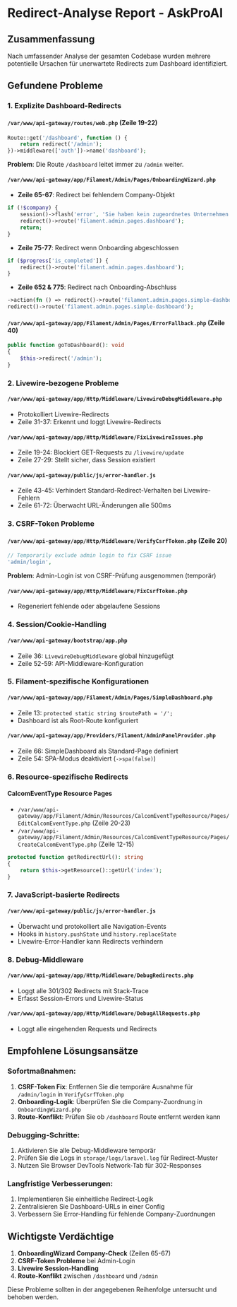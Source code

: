 # Redirect-Analyse Report - AskProAI

## Zusammenfassung
Nach umfassender Analyse der gesamten Codebase wurden mehrere potentielle Ursachen für unerwartete Redirects zum Dashboard identifiziert.

## Gefundene Probleme

### 1. **Explizite Dashboard-Redirects**

#### `/var/www/api-gateway/routes/web.php` (Zeile 19-22)
```php
Route::get('/dashboard', function () {
    return redirect('/admin');
})->middleware(['auth'])->name('dashboard');
```
**Problem**: Die Route `/dashboard` leitet immer zu `/admin` weiter.

#### `/var/www/api-gateway/app/Filament/Admin/Pages/OnboardingWizard.php`
- **Zeile 65-67**: Redirect bei fehlendem Company-Objekt
```php
if (!$company) {
    session()->flash('error', 'Sie haben kein zugeordnetes Unternehmen.');
    redirect()->route('filament.admin.pages.dashboard');
    return;
}
```
- **Zeile 75-77**: Redirect wenn Onboarding abgeschlossen
```php
if ($progress['is_completed']) {
    redirect()->route('filament.admin.pages.dashboard');
}
```
- **Zeile 652 & 775**: Redirect nach Onboarding-Abschluss
```php
->action(fn () => redirect()->route('filament.admin.pages.simple-dashboard'))
redirect()->route('filament.admin.pages.simple-dashboard');
```

#### `/var/www/api-gateway/app/Filament/Admin/Pages/ErrorFallback.php` (Zeile 40)
```php
public function goToDashboard(): void
{
    $this->redirect('/admin');
}
```

### 2. **Livewire-bezogene Probleme**

#### `/var/www/api-gateway/app/Http/Middleware/LivewireDebugMiddleware.php`
- Protokolliert Livewire-Redirects
- Zeile 31-37: Erkennt und loggt Livewire-Redirects

#### `/var/www/api-gateway/app/Http/Middleware/FixLivewireIssues.php`
- Zeile 19-24: Blockiert GET-Requests zu `/livewire/update`
- Zeile 27-29: Stellt sicher, dass Session existiert

#### `/var/www/api-gateway/public/js/error-handler.js`
- Zeile 43-45: Verhindert Standard-Redirect-Verhalten bei Livewire-Fehlern
- Zeile 61-72: Überwacht URL-Änderungen alle 500ms

### 3. **CSRF-Token Probleme**

#### `/var/www/api-gateway/app/Http/Middleware/VerifyCsrfToken.php` (Zeile 20)
```php
// Temporarily exclude admin login to fix CSRF issue
'admin/login',
```
**Problem**: Admin-Login ist von CSRF-Prüfung ausgenommen (temporär)

#### `/var/www/api-gateway/app/Http/Middleware/FixCsrfToken.php`
- Regeneriert fehlende oder abgelaufene Sessions

### 4. **Session/Cookie-Handling**

#### `/var/www/api-gateway/bootstrap/app.php`
- Zeile 36: `LivewireDebugMiddleware` global hinzugefügt
- Zeile 52-59: API-Middleware-Konfiguration

### 5. **Filament-spezifische Konfigurationen**

#### `/var/www/api-gateway/app/Filament/Admin/Pages/SimpleDashboard.php`
- Zeile 13: `protected static string $routePath = '/';`
- Dashboard ist als Root-Route konfiguriert

#### `/var/www/api-gateway/app/Providers/Filament/AdminPanelProvider.php`
- Zeile 66: SimpleDashboard als Standard-Page definiert
- Zeile 54: SPA-Modus deaktiviert (`->spa(false)`)

### 6. **Resource-spezifische Redirects**

#### CalcomEventType Resource Pages
- `/var/www/api-gateway/app/Filament/Admin/Resources/CalcomEventTypeResource/Pages/EditCalcomEventType.php` (Zeile 20-23)
- `/var/www/api-gateway/app/Filament/Admin/Resources/CalcomEventTypeResource/Pages/CreateCalcomEventType.php` (Zeile 12-15)
```php
protected function getRedirectUrl(): string
{
    return $this->getResource()::getUrl('index');
}
```

### 7. **JavaScript-basierte Redirects**

#### `/var/www/api-gateway/public/js/error-handler.js`
- Überwacht und protokolliert alle Navigation-Events
- Hooks in `history.pushState` und `history.replaceState`
- Livewire-Error-Handler kann Redirects verhindern

### 8. **Debug-Middleware**

#### `/var/www/api-gateway/app/Http/Middleware/DebugRedirects.php`
- Loggt alle 301/302 Redirects mit Stack-Trace
- Erfasst Session-Errors und Livewire-Status

#### `/var/www/api-gateway/app/Http/Middleware/DebugAllRequests.php`
- Loggt alle eingehenden Requests und Redirects

## Empfohlene Lösungsansätze

### Sofortmaßnahmen:
1. **CSRF-Token Fix**: Entfernen Sie die temporäre Ausnahme für `/admin/login` in `VerifyCsrfToken.php`
2. **Onboarding-Logik**: Überprüfen Sie die Company-Zuordnung in `OnboardingWizard.php`
3. **Route-Konflikt**: Prüfen Sie ob `/dashboard` Route entfernt werden kann

### Debugging-Schritte:
1. Aktivieren Sie alle Debug-Middleware temporär
2. Prüfen Sie die Logs in `storage/logs/laravel.log` für Redirect-Muster
3. Nutzen Sie Browser DevTools Network-Tab für 302-Responses

### Langfristige Verbesserungen:
1. Implementieren Sie einheitliche Redirect-Logik
2. Zentralisieren Sie Dashboard-URLs in einer Config
3. Verbessern Sie Error-Handling für fehlende Company-Zuordnungen

## Wichtigste Verdächtige

1. **OnboardingWizard Company-Check** (Zeilen 65-67)
2. **CSRF-Token Probleme** bei Admin-Login
3. **Livewire Session-Handling** 
4. **Route-Konflikt** zwischen `/dashboard` und `/admin`

Diese Probleme sollten in der angegebenen Reihenfolge untersucht und behoben werden.